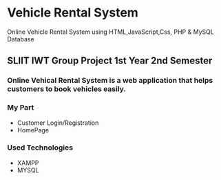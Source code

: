 # Vehicle Rental System
Online Vehicle Rental System using HTML,JavaScript,Css, PHP &amp; MySQL Database

## SLIIT IWT Group Project 1st Year 2nd Semester
### Online Vehical Rental System is a web application that helps customers to book vehicles easily.

### My Part
* Customer Login/Registration
* HomePage

### Used Technologies
* XAMPP
* MYSQL


